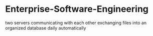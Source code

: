 # Enterprise-Software-Engineering
two servers communicating with each other exchanging files into an organized database daily automatically
